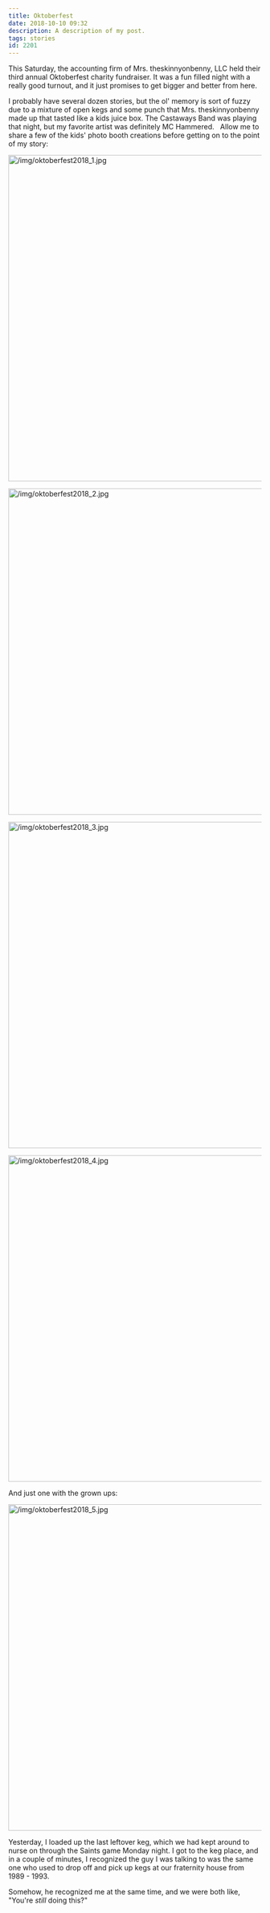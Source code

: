 ```yaml
---
title: Oktoberfest
date: 2018-10-10 09:32
description: A description of my post.
tags: stories
id: 2201
---
```

This Saturday, the accounting firm of Mrs. theskinnyonbenny, LLC held their third annual Oktoberfest charity fundraiser.  It was a fun filled night with a really good turnout, and it just promises to get bigger and better from here.

I probably have several dozen stories, but the ol' memory is sort of fuzzy due to a mixture of open kegs and some punch that Mrs. theskinnyonbenny made up that tasted like a kids juice box.  The Castaways Band was playing that night, but my favorite artist was definitely MC Hammered.
<span class="spanEndPreview">&nbsp;</span>
Allow me to share a few of the kids' photo booth creations before getting on to the point of my story:

<a class="lightview centered" href="/img/oktoberfest2018_1.jpg" data-lightview-caption="" data-lightview-group="group1"><img src="/img/oktoberfest2018_1.jpg" alt="/img/oktoberfest2018_1.jpg" width="650px"><br><span class="caption"></span></a>

<a class="lightview centered" href="/img/oktoberfest2018_2.jpg" data-lightview-caption="" data-lightview-group="group1"><img src="/img/oktoberfest2018_2.jpg" alt="/img/oktoberfest2018_2.jpg" width="650px"><br><span class="caption"></span></a>

<a class="lightview centered" href="/img/oktoberfest2018_3.jpg" data-lightview-caption="" data-lightview-group="group1"><img src="/img/oktoberfest2018_3.jpg" alt="/img/oktoberfest2018_3.jpg" width="650px"><br><span class="caption"></span></a>

<a class="lightview centered" href="/img/oktoberfest2018_4.jpg" data-lightview-caption="" data-lightview-group="group1"><img src="/img/oktoberfest2018_4.jpg" alt="/img/oktoberfest2018_4.jpg" width="650px"><br><span class="caption"></span></a>

And just one with the grown ups:

<a class="lightview centered" href="/img/oktoberfest2018_5.jpg" data-lightview-caption="" data-lightview-group="group1"><img src="/img/oktoberfest2018_5.jpg" alt="/img/oktoberfest2018_5.jpg" width="650px"><br><span class="caption"></span></a>

Yesterday, I loaded up the last leftover keg, which we had kept around to nurse on through the Saints game Monday night.  I got to the keg place, and in a couple of minutes, I recognized the guy I was talking to was the same one who used to drop off and pick up kegs at our fraternity house from 1989 - 1993. 

Somehow, he recognized me at the same time, and we were both like, "You're <i>still</i> doing this?"
